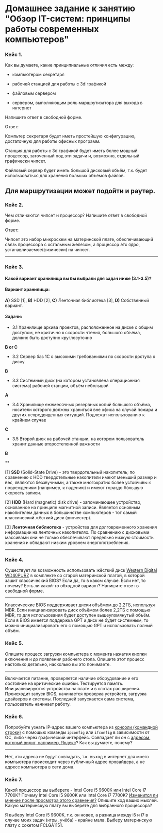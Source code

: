 # Домашнее задание к занятию "Обзор IT-систем: принципы работы современных компьютеров"

### Кейс 1.

Как вы думаете, какие принципиальные отличия есть между:

* компьютером секретаря

* рабочей станцией для работы с 3d графикой

* файловым сервером

* сервером, выполняющим роль маршрутизатора для выхода в интернет

Напишите ответ в свободной форме.

Ответ:

Компьтер секретаря будет иметь простейшую конфигурацию, достаточную для работы офисных программ. 

Станция для работы с 3d графикой будет иметь более мощный процессор, заточенный под эти задачи и, возможно, отдельный графически чипсет.

Файловый сервер будет иметь большой дисковый объём, т.к. будет использоваться для хранения больших объёмов файлов.

Для маршрутизации может подойти и раутер.
---

### Кейс 2.

Чем отличаются чипсет и процессор? Напишите ответ в свободной форме.

Ответ:

Чипсет это набор микросхем на материнской плате, обеспечивающий связь процессора с остальным железом, а процессор это ядро, устанавливаемое(физически) на чипсет.

---

### Кейс 3.

#### Какой вариант хранилища вы бы выбрали для задач ниже (3.1-3.5)?


#### Вариант хранилища:

**А)** SSD [1], **B)** HDD [2], **C)** Ленточная библиотека [3], **D)** Собственный вариант.

#### Задачи:

* 3.1 Хранилище архива проектов, расположенное на диске с общим доступом, не критично к скорости чтения, большого объёма, должно быть доступно круглосуточно

**B or C**

* 3.2 Сервер баз 1С с высокими требованиями по скорости доступа к диску

**B**

* 3.3 Системный диск (на котором установлена операционная система) рабочей станции, объём небольшой

**A**

* 3.4 Хранилище ежемесячных резервных копий большого объёма, носители которого должны храниться вне офиса на случай пожара и других непредвиденных ситуаций. Подлежат использованию к крайнем случае

**C**

* 3.5 Второй диск на рабочей станции, на котором пользователь хранит данные второстепенной важности

**B**

**

[1] **SSD** (Solid-State Drive) - это твердотельный накопитель; по сравнению с HDD твердотельные накопители имеют меньший размер и вес, являются беззвучными, а также многократно более устойчивы к повреждениям (например, к падению) и имеют гораздо бóльшую скорость записи.

[2] **HDD** (Hard (magnetic) disk drive) - запоминающее устройство, основанное на принципе магнитной записи. Является основным накопителем данных в большинстве компьютеров - тот самый классический жёсткий диск (винчестер).

[3] **Ленточная библиотека** - устройства для долговременного хранения информации на ленточных накопителях. По сравнению с дисковыми массивами они не только обеспечивают предельно низкую стоимость хранения и обладают низким уровнем энергопотребления.

---

### Кейс 4.

Существует ли возможность использовать жёсткий диск [Western Digital WD40PURZ](https://market.yandex.ru/product--zhestkii-disk-western-digital-wd40purz/1729220435) в комплекте со старой материнской платой, в которой зашит классический BIOS?
Если да, то в каком случае. Если нет, то почему? Есть ли какой-то обходной вариант? Напишите ответ в свободной форме.

---

Классические BIOS поддерживает диски объёмом до 2,2ТБ, используя MBR. Если инициализировать диск объёмом более 2,2ТБ с помощью MBR, то для использования будет доступен вышеупомянутый объём. Если в BIOS имеется поддержка GPT и диск не будет системным, то можно инициализировать его с помощью GPT и использовать полный объём.

### Кейс 5.

Опишите процесс загрузки компьютера с момента нажатия кнопки включения и до появления рабочего стола.
Опишите этот процесс настолько детально, насколько вы это понимаете.

---

Включается питание, проверяется наличие оборудование и его состояние на критические ошибки. Тестируется память. Инициализируются устройства на плате и в слотах расширения. Происходит запуск BIOS, начинается проверка устройств, загрузка драйверов и системы. Последней запускается сама система, пользователь начинает работу.

### Кейс 6.

Попробуйте узнать IP-адрес вашего компьютера из [консоли (командной строки)](https://webkyrs.info/post/chto-takoe-komandnaia-stroka-kak-ee-zapustit-na-windows-linux-i-mac) с помощью команды `ipconfig` или `ifconfig` в зависимости от ОС, либо через графический интерфейс.
Совпадает ли он с [адресом, который видит, например, Яндекс](https://internet.yandex.ru)? Как вы думаете, почему?

---

Нет, эти адреса не будут совпадать, т.к. выход в интернет для моего компьютера происходит через публичный адрес провайдера, а не адресс компьютера в сети дома.

### Кейс 7.

Какой процессор вы выберете - Intel Core i5 9600K или Intel Core i7 7700K?
Почему Intel Core i5 9600K или Intel Core i7 7700K? [Изменится ли мнение после просмотра этого сравнения?](https://cpu.userbenchmark.com/Compare/Intel-Core-i5-9600K-vs-Intel-Core-i7-7700K/4031vs3647) Опишите ход ваших мыслей.
Какую материнскую плату вы выберете для выбранного процессора?

Я выберу Intel Core i5 9600K, т.к. он новее, а разница между i5 и i7 в случае моих задач (игры, учёба) - крайне мала.
Выберу материнскую плату с сокетом FCLGA1151.
